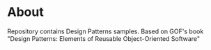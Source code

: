 # About
Repository contains Design Patterns samples. Based on GOF's book "Design Patterns: Elements of Reusable Object-Oriented Software"
